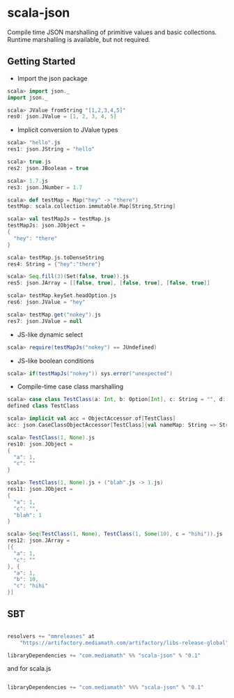 scala-json
==========
Compile time JSON marshalling of primitive values and basic collections. Runtime
marshalling is available, but not required.

Getting Started
---------------

* Import the json package
```scala
scala> import json._
import json._

scala> JValue fromString "[1,2,3,4,5]"
res0: json.JValue = [1, 2, 3, 4, 5]
```
* Implicit conversion to JValue types
```scala
scala> "hello".js
res1: json.JString = "hello"

scala> true.js
res2: json.JBoolean = true

scala> 1.7.js
res3: json.JNumber = 1.7

scala> def testMap = Map("hey" -> "there")
testMap: scala.collection.immutable.Map[String,String]

scala> val testMapJs = testMap.js
testMapJs: json.JObject =
{
  "hey": "there"
}

scala> testMap.js.toDenseString
res4: String = {"hey":"there"}

scala> Seq.fill(3)(Set(false, true)).js
res5: json.JArray = [[false, true], [false, true], [false, true]]

scala> testMap.keySet.headOption.js
res6: json.JValue = "hey"

scala> testMap.get("nokey").js
res7: json.JValue = null
```
* JS-like dynamic select
```scala
scala> require(testMapJs("nokey") == JUndefined)
```
* JS-like boolean conditions
```scala
scala> if(testMapJs("nokey")) sys.error("unexpected")
```
* Compile-time case class marshalling
```scala
scala> case class TestClass(a: Int, b: Option[Int], c: String = "", d: Option[Int] = None)
defined class TestClass

scala> implicit val acc = ObjectAccessor.of[TestClass]
acc: json.CaseClassObjectAccessor[TestClass]{val nameMap: String => String; val fields: IndexedSeq[json.FieldAccessor[TestClass]]; val manifest: Manifest[TestClass]} = ObjectAccessor(TestClass)

scala> TestClass(1, None).js
res10: json.JObject =
{
  "a": 1,
  "c": ""
}

scala> TestClass(1, None).js + ("blah".js -> 1.js)
res11: json.JObject =
{
  "a": 1,
  "c": "",
  "blah": 1
}

scala> Seq(TestClass(1, None), TestClass(1, Some(10), c = "hihi")).js
res12: json.JArray =
[{
  "a": 1,
  "c": ""
}, {
  "a": 1,
  "b": 10,
  "c": "hihi"
}]
```

SBT
---

```scala

resolvers += "mmreleases" at
    "https://artifactory.mediamath.com/artifactory/libs-release-global"

libraryDependencies += "com.mediamath" %% "scala-json" % "0.1"

```

and for scala.js

```scala

libraryDependencies += "com.mediamath" %%% "scala-json" % "0.1"

```
